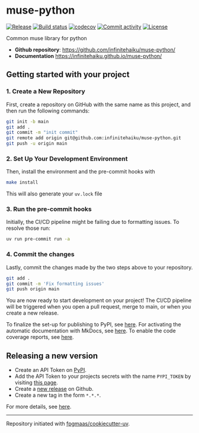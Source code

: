 # muse-python

[![Release](https://img.shields.io/github/v/release/infinitehaiku/muse-python)](https://img.shields.io/github/v/release/infinitehaiku/muse-python)
[![Build status](https://img.shields.io/github/actions/workflow/status/infinitehaiku/muse-python/main.yml?branch=main)](https://github.com/infinitehaiku/muse-python/actions/workflows/main.yml?query=branch%3Amain)
[![codecov](https://codecov.io/gh/infinitehaiku/muse-python/branch/main/graph/badge.svg)](https://codecov.io/gh/infinitehaiku/muse-python)
[![Commit activity](https://img.shields.io/github/commit-activity/m/infinitehaiku/muse-python)](https://img.shields.io/github/commit-activity/m/infinitehaiku/muse-python)
[![License](https://img.shields.io/github/license/infinitehaiku/muse-python)](https://img.shields.io/github/license/infinitehaiku/muse-python)

Common muse library for python

- **Github repository**: <https://github.com/infinitehaiku/muse-python/>
- **Documentation** <https://infinitehaiku.github.io/muse-python/>

## Getting started with your project

### 1. Create a New Repository

First, create a repository on GitHub with the same name as this project, and then run the following commands:

```bash
git init -b main
git add .
git commit -m "init commit"
git remote add origin git@github.com:infinitehaiku/muse-python.git
git push -u origin main
```

### 2. Set Up Your Development Environment

Then, install the environment and the pre-commit hooks with

```bash
make install
```

This will also generate your `uv.lock` file

### 3. Run the pre-commit hooks

Initially, the CI/CD pipeline might be failing due to formatting issues. To resolve those run:

```bash
uv run pre-commit run -a
```

### 4. Commit the changes

Lastly, commit the changes made by the two steps above to your repository.

```bash
git add .
git commit -m 'Fix formatting issues'
git push origin main
```

You are now ready to start development on your project!
The CI/CD pipeline will be triggered when you open a pull request, merge to main, or when you create a new release.

To finalize the set-up for publishing to PyPI, see [here](https://fpgmaas.github.io/cookiecutter-uv/features/publishing/#set-up-for-pypi).
For activating the automatic documentation with MkDocs, see [here](https://fpgmaas.github.io/cookiecutter-uv/features/mkdocs/#enabling-the-documentation-on-github).
To enable the code coverage reports, see [here](https://fpgmaas.github.io/cookiecutter-uv/features/codecov/).

## Releasing a new version

- Create an API Token on [PyPI](https://pypi.org/).
- Add the API Token to your projects secrets with the name `PYPI_TOKEN` by visiting [this page](https://github.com/infinitehaiku/muse-python/settings/secrets/actions/new).
- Create a [new release](https://github.com/infinitehaiku/muse-python/releases/new) on Github.
- Create a new tag in the form `*.*.*`.

For more details, see [here](https://fpgmaas.github.io/cookiecutter-uv/features/cicd/#how-to-trigger-a-release).

---

Repository initiated with [fpgmaas/cookiecutter-uv](https://github.com/fpgmaas/cookiecutter-uv).
